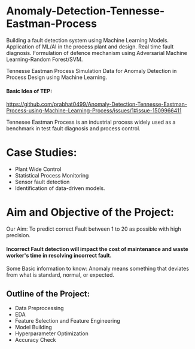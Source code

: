 # Anomaly-Detection-Tennesse-Eastman-Process
Building a fault detection system using Machine Learning Models. Application of ML/AI in the process plant and design. Real time fault diagnosis. Formulation of defence mechanism using Adversarial Machine Learning-Random Forest/SVM. 

Tennesse Eastman Process Simulation Data for Anomaly Detection in Process Design using Machine Learning.
#### Basic Idea of TEP:

https://github.com/prabhat0499/Anomaly-Detection-Tennesse-Eastman-Process-using-Machine-Learning-Process/issues/1#issue-1509966411

Tennesee Eastman Process is an industrial process widely used as a benchmark in test fault diagnosis and process control.

# Case Studies:
* Plant Wide Control
* Statistical Process Monitoring
* Sensor fault detection
* Identification of data-driven models.


# Aim and Objective of the Project:

Our Aim: To predict correct Fault between 1 to 20 as possible with high precision.

#### Incorrect Fault detection will impact the cost of maintenance and waste worker's time in resolving incorrect fault.

Some Basic information to know:
Anomaly means something that deviates from what is standard, normal, or expected.

## Outline of the Project:
* Data Preprocessing
* EDA
* Feature Selection and Feature Engineering
* Model Building
* Hyperparameter Optimization
* Accuracy Check
